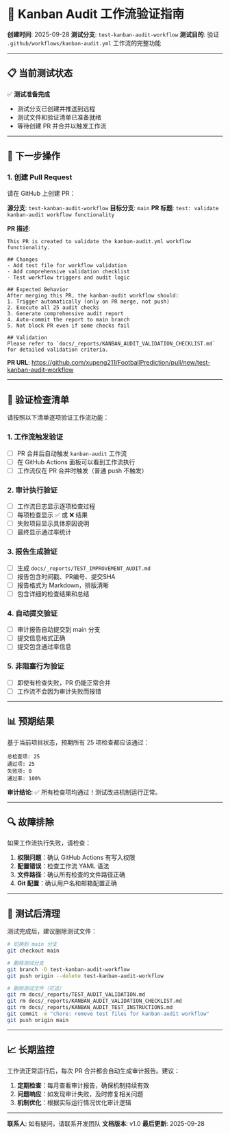 # 🧪 Kanban Audit 工作流验证指南

**创建时间**: 2025-09-28
**测试分支**: `test-kanban-audit-workflow`
**测试目的**: 验证 `.github/workflows/kanban-audit.yml` 工作流的完整功能

---

## 📋 当前测试状态

✅ **测试准备完成**
- 测试分支已创建并推送到远程
- 测试文件和验证清单已准备就绪
- 等待创建 PR 并合并以触发工作流

---

## 🔗 下一步操作

### 1. 创建 Pull Request
请在 GitHub 上创建 PR：

**源分支**: `test-kanban-audit-workflow`
**目标分支**: `main`
**PR 标题**: `test: validate kanban-audit workflow functionality`

**PR 描述**:
```
This PR is created to validate the kanban-audit.yml workflow functionality.

## Changes
- Add test file for workflow validation
- Add comprehensive validation checklist
- Test workflow triggers and audit logic

## Expected Behavior
After merging this PR, the kanban-audit workflow should:
1. Trigger automatically (only on PR merge, not push)
2. Execute all 25 audit checks
3. Generate comprehensive audit report
4. Auto-commit the report to main branch
5. Not block PR even if some checks fail

## Validation
Please refer to `docs/_reports/KANBAN_AUDIT_VALIDATION_CHECKLIST.md` for detailed validation criteria.
```

**PR URL**: https://github.com/xupeng211/FootballPrediction/pull/new/test-kanban-audit-workflow

---

## 🎯 验证检查清单

请按照以下清单逐项验证工作流功能：

### 1. 工作流触发验证
- [ ] PR 合并后自动触发 `kanban-audit` 工作流
- [ ] 在 GitHub Actions 面板可以看到工作流执行
- [ ] 工作流仅在 PR 合并时触发（普通 push 不触发）

### 2. 审计执行验证
- [ ] 工作流日志显示逐项检查过程
- [ ] 每项检查显示 ✅ 或 ❌ 结果
- [ ] 失败项目显示具体原因说明
- [ ] 最终显示通过率统计

### 3. 报告生成验证
- [ ] 生成 `docs/_reports/TEST_IMPROVEMENT_AUDIT.md`
- [ ] 报告包含时间戳、PR编号、提交SHA
- [ ] 报告格式为 Markdown，排版清晰
- [ ] 包含详细的检查结果和总结

### 4. 自动提交验证
- [ ] 审计报告自动提交到 main 分支
- [ ] 提交信息格式正确
- [ ] 提交包含通过率信息

### 5. 非阻塞行为验证
- [ ] 即使有检查失败，PR 仍能正常合并
- [ ] 工作流不会因为审计失败而报错

---

## 📊 预期结果

基于当前项目状态，预期所有 25 项检查都应该通过：

```
总检查项: 25
通过项: 25
失败项: 0
通过率: 100%
```

**审计结论**: ✅ 所有检查项均通过！测试改进机制运行正常。

---

## 🔍 故障排除

如果工作流执行失败，请检查：

1. **权限问题**：确认 GitHub Actions 有写入权限
2. **配置错误**：检查工作流 YAML 语法
3. **文件路径**：确认所有检查的文件路径正确
4. **Git 配置**：确认用户名和邮箱配置正确

---

## 📝 测试后清理

测试完成后，建议删除测试文件：

```bash
# 切换到 main 分支
git checkout main

# 删除测试分支
git branch -D test-kanban-audit-workflow
git push origin --delete test-kanban-audit-workflow

# 删除测试文件（可选）
git rm docs/_reports/TEST_AUDIT_VALIDATION.md
git rm docs/_reports/KANBAN_AUDIT_VALIDATION_CHECKLIST.md
git rm docs/_reports/KANBAN_AUDIT_TEST_INSTRUCTIONS.md
git commit -m "chore: remove test files for kanban-audit workflow"
git push origin main
```

---

## 📈 长期监控

工作流正常运行后，每次 PR 合并都会自动生成审计报告。建议：

1. **定期检查**：每月查看审计报告，确保机制持续有效
2. **问题响应**：如发现审计失败，及时修复相关问题
3. **机制优化**：根据实际运行情况优化审计逻辑

---

**联系人**: 如有疑问，请联系开发团队
**文档版本**: v1.0
**最后更新**: 2025-09-28